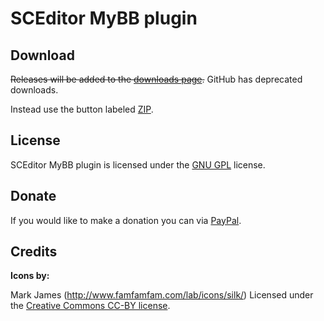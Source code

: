 # SCEditor MyBB plugin

## Download

~~Releases will be added to the [downloads page](https://github.com/samclarke/SCEditor-MyBB/downloads).~~ GitHub has deprecated downloads.

Instead use the button labeled [ZIP](https://github.com/samclarke/SCEditor-MyBB/archive/master.zip).


## License

SCEditor MyBB plugin is licensed under the [GNU GPL](http://www.gnu.org/licenses/gpl.html) license.


## Donate

If you would like to make a donation you can via
[PayPal](https://www.paypal.com/cgi-bin/webscr?cmd=_s-xclick&hosted_button_id=AVJSF5NEETYYG).


## Credits

**Icons by:**

Mark James (http://www.famfamfam.com/lab/icons/silk/)
Licensed under the [Creative Commons CC-BY license](http://creativecommons.org/licenses/by/3.0/).
